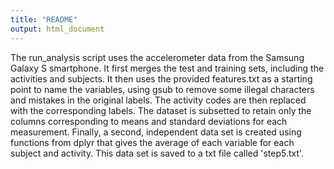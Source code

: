 ```yaml
---
title: "README"
output: html_document
---
```


The run_analysis script uses the accelerometer data from
the Samsung Galaxy S smartphone. It first merges the test and training sets, including the activities and subjects. It then uses the provided features.txt as a starting point to name the variables, using gsub to remove some illegal characters and mistakes in the original labels. The activity codes are then replaced with the corresponding labels. The dataset is subsetted to retain only the columns corresponding to means and standard deviations for each measurement. Finally, a second, independent data set is created using functions from dplyr that gives the average of each variable for each subject and activity. This data set is saved to a txt file called 'step5.txt'.